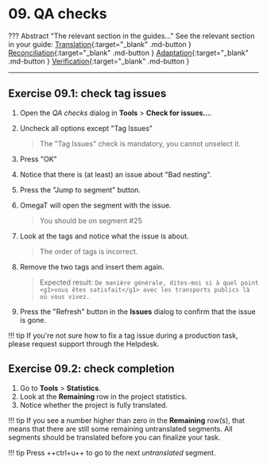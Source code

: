 # 09. QA checks

<!-- prettier-ignore -->
??? Abstract "The relevant section in the guides..."
    See the relevant section in your guide:
    [Translation](../translation/qa-checks.md){:target="_blank" .md-button }
    [Reconciliation](../reconciliation/qa-checks.md){:target="_blank" .md-button }
    [Adaptation](../adaptation/qa-checks.md){:target="_blank" .md-button }
    [Verification](../verification/qa-checks.md){:target="_blank" .md-button }

---

## Exercise 09.1: check tag issues

1. Open the _QA checks_ dialog in **Tools** > **Check for issues...**.
2. Uncheck all options except "Tag Issues"

   > The "Tag Issues" check is mandatory, you cannot unselect it.

3. Press "OK"
4. Notice that there is (at least) an issue about "Bad nesting".
5. Press the "Jump to segment" button.
6. OmegaT will open the segment with the issue.

   > You should be on segment #25

7. Look at the tags and notice what the issue is about.

   > The order of tags is incorrect.

8. Remove the two tags and insert them again.

   > Expected result: `De manière générale, dites-moi si à quel point <g1>vous êtes satisfait</g1> avec les transports publics là où vous vivez. `

9. Press the "Refresh" button in the **Issues** dialog to confirm that the issue is gone.
<!--
Old stuff


10. There are two segments with tag errors, can you find them?
11. On which segment is there a glossary error?

-->

<!-- QA checks for verifiers: they should not uncheck spelling (at least)... -->

<!-- prettier-ignore -->
!!! tip
    If you're not sure how to fix a tag issue during a production task, please request support through the Helpdesk.

## Exercise 09.2: check completion

1. Go to **Tools** > **Statistics**.
2. Look at the **Remaining** row in the project statistics.
3. Notice whether the project is fully translated.

<!-- prettier-ignore -->
!!! tip
    If you see a number higher than zero in the **Remaining** row(s), that means that there are still some remaining untranslated segments. All segments should be translated before you can finalize your task.

<!-- prettier-ignore -->
!!! tip
    Press ++ctrl+u++ to go to the next _untranslated_ segment.
